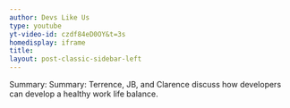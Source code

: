 ```yaml
---
author: Devs Like Us
type: youtube
yt-video-id: czdf84eD0OY&t=3s
homedisplay: iframe
title: 
layout: post-classic-sidebar-left 
---
```

Summary: Summary: Terrence, JB, and Clarence discuss how developers can develop a healthy work life balance. 
